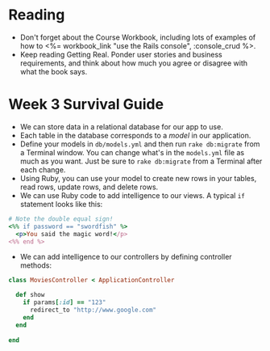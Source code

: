 # Reading

* Don't forget about the Course Workbook, including lots of examples of how to <%= workbook_link "use the Rails console", :console_crud %>.
* Keep reading Getting Real.  Ponder user stories and business requirements, and think about how much you agree or disagree with what the book says.

# Week 3 Survival Guide

* We can store data in a relational database for our app to use.
* Each table in the database corresponds to a *model* in our application.
* Define your models in `db/models.yml` and then run `rake db:migrate` from a Terminal window.  You can change what's in the `models.yml` file as much as you want.  Just be sure to `rake db:migrate` from a Terminal after each change.
* Using Ruby, you can use your model to create new rows in your tables, read rows, update rows, and delete rows.  
* We can use Ruby code to add intelligence to our views.  A typical `if` statement looks like this:

``` ruby
# Note the double equal sign!
<%% if password == "swordfish" %>
  <p>You said the magic word!</p>
<%% end %>
```

* We can add intelligence to our controllers by defining controller methods:

``` ruby
class MoviesController < ApplicationController

  def show
    if params[:id] == "123"
      redirect_to "http://www.google.com"
    end
  end
  
end
```
